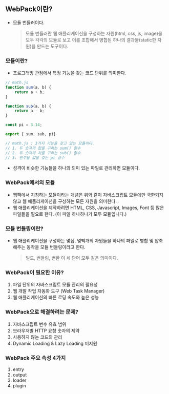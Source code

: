 ## WebPack이란?
- 모듈 번들러이다.
    > 모듈 번들러란 웹 애플리케이션을 구성하는 자원(html, css, js, image)을 모두 각각의 모듈로 보고 이를 조합해서 병합된 하나의 결과물(static한 자원)을 만드는 도구이다.

### 모듈이란?
- 프로그래밍 관점에서 특정 기능을 갖는 코드 단위를 의미한다.
```js
// math.js
function sum(a, b) {
    return a + b;
}

function sub(a, b) {
    return a - b;
}

const pi = 3.14;

export { sum, sub, pi}

// math.js : 3가지 기능을 갖고 있는 모듈이다.
// 1. 두 숫자의 합을 구하는 sum() 함수
// 2. 두 숫자의 차를 구하는 sub() 함수
// 3. 원주율 값을 갖는 pi 상수
```
- 성격이 비슷한 기능들을 하나의 의미 있는 파일로 관리하면 모듈이다.

### WebPack에서의 모듈
- 웹팩에서 지칭하는 모듈이라는 개념은 위와 같이 자바스크립트 모듈에만 국한되지 않고 웹 애플리케이션을 구성하는 모든 자원을 의미한다. 
- 웹 애플리케이션을 제작하려면 HTML, CSS, Javascript, Images, Font 등 많은 파일들을 필요로 한다. (이 파일 하나하나가 모두 모듈입니다.)

### 모듈 번들링이란?
- 웹 애플리케이션을 구성하는 몇십, 몇백개의 자원들을 하나의 파일로 병합 및 압축 해주는 동작을 모듈 번들링이라고 한다.

    > 빌드, 번들링, 변환 이 세 단어 모두 같은 의미이다.

### WebPack이 필요한 이유?
1. 파일 단위의 자바스크립트 모듈 관리의 필요성
2. 웹 개발 작업 자동화 도구 (Web Task Manager)
3. 웹 애플리케이션의 빠른 로딩 속도와 높은 성능

### WebPack으로 해결하려는 문제?
1. 자바스크립트 변수 유효 범위
2. 브라우저별 HTTP 요청 숫자의 제약
3. 사용하지 않는 코드의 관리
4. Dynamic Loading & Lazy Loading 미지원

### WebPack 주요 속성 4가지
1. entry
2. output
3. loader
4. plugin


